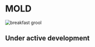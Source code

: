 # MOLD  
![breakfast grool](https://assets.slugbyte.com/github/github-header-00011.png)  

## Under active development 

